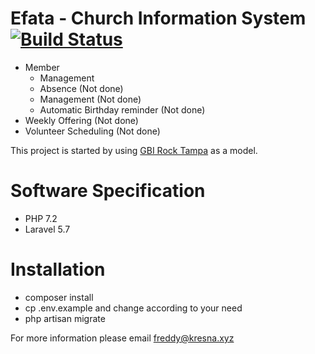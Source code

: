 # Efata - Church Information System [![Build Status](https://img.shields.io/travis/fkresna/efata.svg)](https://travis-ci.org/fkresna/efata)
* Member  
  * Management
  * Absence (Not done)
  * Management (Not done)
  * Automatic Birthday reminder (Not done)
* Weekly Offering (Not done)
* Volunteer Scheduling (Not done)

This project is started by using [GBI Rock Tampa](http://rockministryusa.org/) as a model.

# Software Specification
* PHP 7.2
* Laravel 5.7

# Installation
* composer install
* cp .env.example and change according to your need
* php artisan migrate

For more information please email freddy@kresna.xyz
